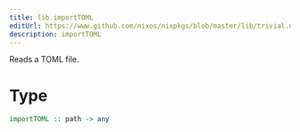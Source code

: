```yaml
---
title: lib.importTOML
editUrl: https://www.github.com/nixos/nixpkgs/blob/master/lib/trivial.nix#L437C16
description: importTOML
---
```


Reads a TOML file.

# Type

```haskell
importTOML :: path -> any
```
